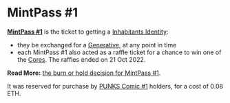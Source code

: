 # MintPass #1

[**MintPass #1**](https://metaherouniverse.com/metahero.html) is the ticket to getting a [Inhabitants Identity](../identities.md):

* they be exchanged for a [Generative](../identities.md#generative-metahero-identities), at any point in time
* each MintPass #1 also acted as a raffle ticket for a chance to win one of the [Cores](../identities.md#core-metahero-identities). The raffles ended on 21 Oct 2022.

**Read More:** [the burn or hold decision for MintPass #1](../../../gamification/MHU/mintpass1.md).&#x20;

It was reserved for purchase by [PUNKS Comic #1](../../punks/punks-comic/#1) holders, for a cost of 0.08 ETH.
